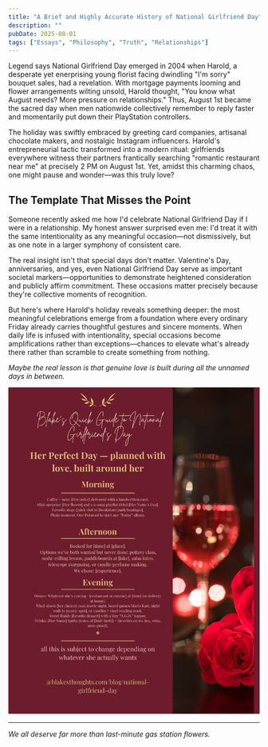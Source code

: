 ```yaml
---
title: "A Brief and Highly Accurate History of National Girlfriend Day"
description: ""
pubDate: 2025-08-01
tags: ["Essays", "Philosophy", "Truth", "Relationships"]
---
```


Legend says National Girlfriend Day emerged in 2004 when Harold, a desperate yet enerprising young florist facing dwindling "I'm sorry" bouquet sales, had a revelation. With mortgage payments looming and flower arrangements wilting unsold, Harold thought, "You know what August needs? More pressure on relationships." Thus, August 1st became the sacred day when men nationwide collectively remember to reply faster and momentarily put down their PlayStation controllers.

The holiday was swiftly embraced by greeting card companies, artisanal chocolate makers, and nostalgic Instagram influencers. Harold's entrepreneurial tactic transformed into a modern ritual: girlfriends everywhere witness their partners frantically searching "romantic restaurant near me" at precisely 2 PM on August 1st. Yet, amidst this charming chaos, one might pause and wonder—was this truly love?

## The Template That Misses the Point

Someone recently asked me how I'd celebrate National Girlfriend Day if I were in a relationship. My honest answer surprised even me: I'd treat it with the same intentionality as any meaningful occasion—not dismissively, but as one note in a larger symphony of consistent care.

The real insight isn't that special days don't matter. Valentine's Day, anniversaries, and yes, even National Girlfriend Day serve as important societal markers—opportunities to demonstrate heightened consideration and publicly affirm commitment. These occasions matter precisely because they're collective moments of recognition.

But here's where Harold's holiday reveals something deeper: the most meaningful celebrations emerge from a foundation where every ordinary Friday already carries thoughtful gestures and sincere moments. When daily life is infused with intentionality, special occasions become amplifications rather than exceptions—chances to elevate what's already there rather than scramble to create something from nothing.

*Maybe the real lesson is that genuine love is built during all the unnamed days in between.*

![Additional Template](/1.png)


---

*We all deserve far more than last-minute gas station flowers.*